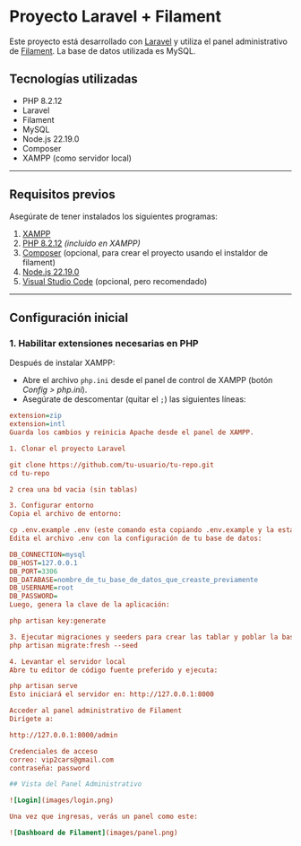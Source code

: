 # Proyecto Laravel + Filament

Este proyecto está desarrollado con [Laravel](https://laravel.com/) y utiliza el panel administrativo de [Filament](https://filamentphp.com/). La base de datos utilizada es MySQL.

## Tecnologías utilizadas

- PHP 8.2.12
- Laravel
- Filament
- MySQL
- Node.js 22.19.0
- Composer
- XAMPP (como servidor local)

---

## Requisitos previos

Asegúrate de tener instalados los siguientes programas:

1. [XAMPP](https://www.apachefriends.org/index.html)
2. [PHP 8.2.12](https://www.php.net/downloads) *(incluido en XAMPP)*
3. [Composer](https://getcomposer.org/) (opcional, para crear el proyecto usando el instaldor   de filament)
4. [Node.js 22.19.0](https://nodejs.org/)
5. [Visual Studio Code](https://code.visualstudio.com/) (opcional, pero recomendado)

---

## Configuración inicial

### 1. Habilitar extensiones necesarias en PHP

Después de instalar XAMPP:

- Abre el archivo `php.ini` desde el panel de control de XAMPP (botón *Config > php.ini*).
- Asegúrate de descomentar (quitar el `;`) las siguientes líneas:

```ini
extension=zip
extension=intl
Guarda los cambios y reinicia Apache desde el panel de XAMPP.

1. Clonar el proyecto Laravel

git clone https://github.com/tu-usuario/tu-repo.git
cd tu-repo

2 crea una bd vacia (sin tablas)

3. Configurar entorno
Copia el archivo de entorno:

cp .env.example .env (este comando esta copiando .env.example y la está nombrando .env)
Edita el archivo .env con la configuración de tu base de datos:

DB_CONNECTION=mysql
DB_HOST=127.0.0.1
DB_PORT=3306
DB_DATABASE=nombre_de_tu_base_de_datos_que_creaste_previamente
DB_USERNAME=root
DB_PASSWORD=
Luego, genera la clave de la aplicación:

php artisan key:generate

3. Ejecutar migraciones y seeders para crear las tablar y poblar la base de datos
php artisan migrate:fresh --seed

4. Levantar el servidor local
Abre tu editor de código fuente preferido y ejecuta:

php artisan serve
Esto iniciará el servidor en: http://127.0.0.1:8000

Acceder al panel administrativo de Filament
Dirígete a:

http://127.0.0.1:8000/admin

Credenciales de acceso
correo: vip2cars@gmail.com
contraseña: password

## Vista del Panel Administrativo

![Login](images/login.png)

Una vez que ingresas, verás un panel como este:

![Dashboard de Filament](images/panel.png)